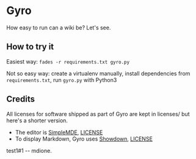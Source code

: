 # Gyro
How easy to run can a wiki be? Let's see.


## How to try it

Easiest way: `fades -r requirements.txt gyro.py`

Not so easy way: create a virtualenv manually, install dependencies from `requirements.txt`, run `gyro.py` with Python3


## Credits

All licenses for software shipped as part of Gyro are kept in licenses/ but here's a shorter version.

* The editor is [SimpleMDE](https://github.com/sparksuite/simplemde-markdown-editor), [LICENSE](https://github.com/sparksuite/simplemde-markdown-editor/blob/master/LICENSE)
* To display Markdown, Gyro uses [Showdown](https://github.com/showdownjs/showdown), [LICENSE](https://github.com/showdownjs/showdown/blob/master/license.txt)

test1#1 -- mdione.
